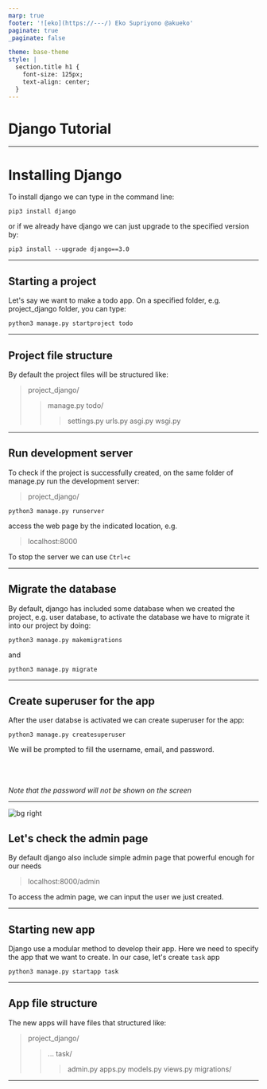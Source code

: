 ```yaml
---
marp: true
footer: '![eko](https://---/) Eko Supriyono @akueko'
paginate: true
_paginate: false

theme: base-theme
style: |
  section.title h1 {
    font-size: 125px;
    text-align: center;
  }
---
```


<!-- _class: title -->

# Django Tutorial

---


# Installing Django
To install django we can type in the command line:
```
pip3 install django
```
or if we already have django we can just upgrade to the specified version by:
```
pip3 install --upgrade django==3.0
```

---



## Starting a project
Let's say we want to make a todo app. On a specified folder, e.g. project_django folder, you can type: 

```
python3 manage.py startproject todo
```

---

## Project file structure
By default the project files will be structured like:
> project_django/
> > manage.py
> > todo/
> > > settings.py
> > > urls.py
> > > asgi.py
> > > wsgi.py

---

## Run development server
To check if the project is successfully created, on the same folder of manage.py run the development server:
> project_django/
```
python3 manage.py runserver
```
access the web page by the indicated location, e.g.
> localhost:8000

To stop the server we can use `Ctrl+c`

---

## Migrate the database
By default, django has included some database when we created the project, e.g. user database, to activate the database we have to migrate it into our project by doing:

```
python3 manage.py makemigrations
```
and
```
python3 manage.py migrate
```
---

## Create superuser for the app
After the user databse is activated we can create superuser for the app:
```
python3 manage.py createsuperuser
```
We will be prompted to fill the username, email, and password.

<br><br><br>
_Note that the password will not be shown on the screen_

---
![bg right](images/bg1.jpg)
<!--  -->

## Let's check the admin page
By default django also include simple admin page that powerful enough for our needs
> localhost:8000/admin

To access the admin page, we can input the user we just created.

---

## Starting new app
Django use a modular method to develop their app. Here we need to specify the app that we want to create. In our case, let's create `task` app
```
python3 manage.py startapp task
```
---

## App file structure
The new apps will have files that structured like:
> project_django/
> > ... 
> > task/
> > > admin.py
> > > apps.py
> > > models.py
> > > views.py
> > > migrations/

---

